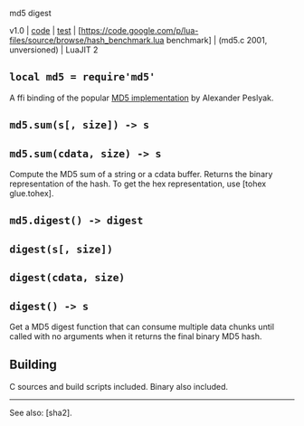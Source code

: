 md5 digest

v1.0 | [code](http://code.google.com/p/lua-files/source/browse/md5.lua) | [test](http://code.google.com/p/lua-files/source/browse/md5_test.lua) | [https://code.google.com/p/lua-files/source/browse/hash_benchmark.lua benchmark] | (md5.c 2001, unversioned) | LuaJIT 2

## `local md5 = require'md5'`

A ffi binding of the popular [MD5 implementation](http://openwall.info/wiki/people/solar/software/public-domain-source-code/md5) by Alexander Peslyak.

## `md5.sum(s[, size]) -> s`
## `md5.sum(cdata, size) -> s`

Compute the MD5 sum of a string or a cdata buffer. Returns the binary representation of the hash. To get the hex representation, use [tohex glue.tohex].

## `md5.digest() -> digest`
  ## `digest(s[, size])`
  ## `digest(cdata, size)`
  ## `digest() -> s`

Get a MD5 digest function that can consume multiple data chunks until called with no arguments when it returns the final binary MD5 hash.

## Building

C sources and build scripts included. Binary also included.

----
See also: [sha2].
